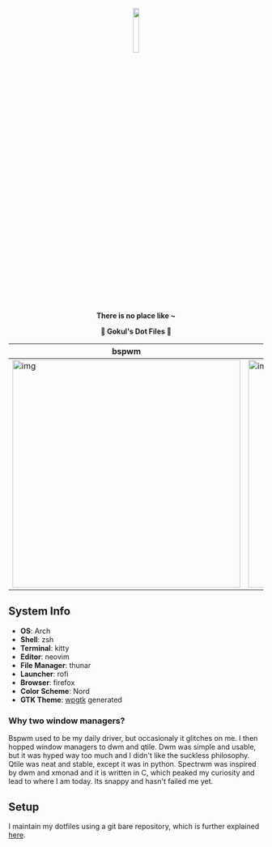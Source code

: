 <p align="center">
  <img width="15%" src="https://github.com/javacafe01.png" />
</p>

<p align="center">
  <b>There is no place like ~</b>
</p>

<p align="center">
  <b>👻 Gokul's Dot Files 👻</b>
</p>

| bspwm | spectrwm |
| --- | --- |
| <img src="https://imgur.com/yv1q7Zs.jpg" alt="img" width="450px"> | <img src="https://imgur.com/q3HqlYU.jpg" alt="img" width="450px"> |

## System Info

+ **OS**: Arch
+ **Shell**: zsh
+ **Terminal**: kitty
+ **Editor**: neovim
+ **File Manager**: thunar
+ **Launcher**: rofi
+ **Browser**: firefox
+ **Color Scheme**: Nord
+ **GTK Theme**: [wpgtk](https://github.com/deviantfero/wpgtk) generated

### Why two window managers?

Bspwm used to be my daily driver, but occasionaly it glitches on me. I then hopped window managers to dwm and qtile. Dwm was simple and usable, but it was hyped way too much and I didn't like the suckless philosophy. Qtile was neat and stable, except it was in python. Spectrwm was inspired by dwm and xmonad and it is written in C, which peaked my curiosity and lead to where I am today. Its snappy and hasn't failed me yet.

## Setup

I maintain my dotfiles using a git bare repository, which is further explained [here](https://www.atlassian.com/git/tutorials/dotfiles).
